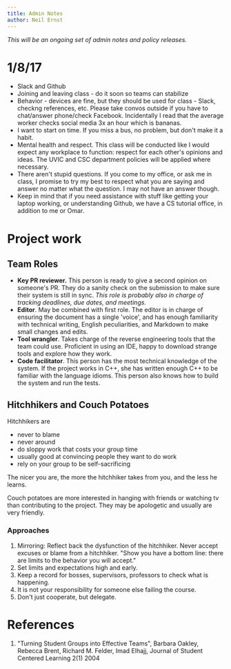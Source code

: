 ```yaml
---
title: Admin Notes
author: Neil Ernst
---
```


*This will be an ongoing set of admin notes and policy releases.*


# 1/8/17
- Slack and Github
- Joining and leaving class - do it soon so teams can stabilize
- Behavior - devices are fine, but they should be used for class - Slack, checkng references, etc. Please take convos outside if you have to chat/answer phone/check Facebook. Incidentally I read that the average worker checks social media 3x an hour which is bananas. 
- I want to start on time. If you miss a bus, no problem, but don't make it a habit.
- Mental health and respect. This class will be conducted like I would expect any workplace to function: respect for each other's opinions and ideas. The UVIC and CSC department policies will be applied where necessary.
- There aren't stupid questions. If you come to my office, or ask me in class, I promise to try my best to respect what you are saying and answer no matter what the question. I may not have an answer though.
- Keep in mind that if you need assistance with stuff like getting your laptop working, or understanding Github, we have a CS tutorial office, in addition to me or Omar.

# Project work

## Team Roles

- **Key PR reviewer.** This person is ready to give a second opinion on someone's PR. They do a sanity check on the submission to make sure their system is still in sync. *This role is probably also in charge of tracking deadlines, due dates, and meetings.*
- **Editor**. May be combined with first role. The editor is in charge of ensuring the document has a single 'voice', and has enough familiarity with technical writing, English peculiarities, and Markdown to make small changes and edits.
- **Tool wrangler**. Takes charge of the reverse engineering tools that the team could use. Proficient in using an IDE, happy to download strange tools and explore how they work.
- **Code facilitator**. This person has the most technical knowledge of the system. If the project works in C++, she has written enough C++ to be familiar with the language idioms. This person also knows how to build the system and run the tests. 

## Hitchhikers and Couch Potatoes

Hitchhikers are 

* never to blame
* never around
* do sloppy work that costs your group time
* usually good at convincing people they want to do work
* rely on your group to be self-sacrificing

The nicer you are, the more the hitchhiker takes from you, and the less he learns.

Couch potatoes are more interested in hanging with friends or watching tv than contributing to the project. They may be apologetic and usually are very friendly.

### Approaches
1. Mirroring: Reflect back the dysfunction of the hitchhiker. Never accept excuses or blame from a hitchhiker. "Show you have a bottom line: there are limits to the behavior you will accept."
2. Set limits and expectations high and early.
3. Keep a record for bosses, supervisors, professors to check what is happening. 
4. It is not your responsibility for someone else failing the course.
5. Don't just cooperate, but delegate. 

# References
1. "Turning Student Groups into Effective Teams", Barbara Oakley, Rebecca Brent, Richard M. Felder, Imad Elhajj, Journal of Student Centered Learning 2(1) 2004
